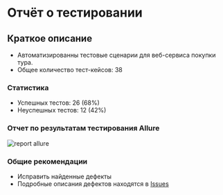 # Отчёт о тестировании

## Краткое описание
- Автоматизированны тестовые сценарии для веб-сервиса покупки тура.
- Общее количество тест-кейсов: 38

### Статистика
- Успешных тестов: 26 (68%)
- Неуспешных тестов: 12 (42%)

### Отчет по результатам тестирования Allure
![report allure](https://github.com/daishanqa/graduate_work/assets/144580183/7457bb0a-5320-4a78-a1eb-da7f039c2825)

### Общие рекомендации
- Исправить найденные дефекты
- Подробные описания дефектов находятся в [Issues](https://github.com/daishanqa/graduate_work/issues)




